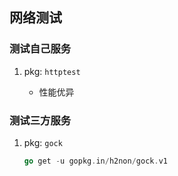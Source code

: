 ## 网络测试

### 测试自己服务

1. pkg: `httptest`

   - 性能优异

### 测试三方服务

1. pkg: `gock`

   ```go
   go get -u gopkg.in/h2non/gock.v1
   ```
